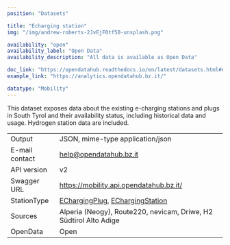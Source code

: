 ```yaml
---
position: "Datasets"

title: "Echarging station"
img: "/img/andrew-roberts-2JvEjF0tf50-unsplash.png"

availability: "open"
availability_label: "Open Data"
availability_description: "All data is available as Open Data"

doc_link: "https://opendatahub.readthedocs.io/en/latest/datasets.html#echarging-dataset"
example_link: "https://analytics.opendatahub.bz.it/"

datatype: "Mobility"
---
```


This dataset exposes data about the existing e-charging stations and plugs in South Tyrol and their availability status, including historical data and usage. Hydrogen station data are included.

|                |                                                                   |
| :------------- | ----------------------------------------------------------------- |
| Output         | JSON, mime-type application/json                                  |
| E-mail contact | help@opendatahub.bz.it                                            |
| API version    | v2                                                                |
| Swagger URL    | https://mobility.api.opendatahub.bz.it/                           |
| StationType    | [EChargingPlug](https://mobility.api.opendatahub.bz.it/v2/flat/EChargingPlug,EChargingStation), [EChargingStation](https://mobility.api.opendatahub.bz.it/v2/flat/EChargingPlug,EChargingStation)                     |
| Sources        | Alperia (Neogy), Route220, nevicam, Driwe, H2 Südtirol Alto Adige |
| OpenData       | Open                                                              |
